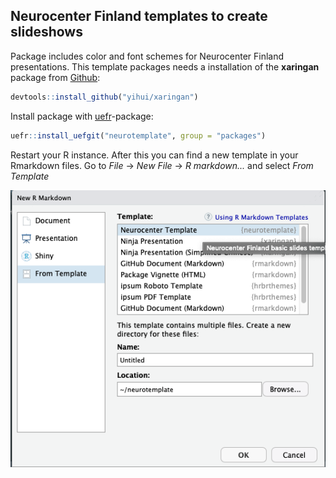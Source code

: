## Neurocenter Finland templates to create slideshows

Package includes color and font schemes for Neurocenter Finland presentations. This template packages needs a installation of the **xaringan** package from [Github](https://github.com/yihui/xaringan):

```r
devtools::install_github("yihui/xaringan")
```
Install package with [uefr](https://gitlab.uef.fi/packages/uefr)-package:

```r
uefr::install_uefgit("neurotemplate", group = "packages")
```
Restart your R instance. After this you can find a new template in your Rmarkdown files. Go to *File* -> *New File* -> *R markdown...* and select *From Template*

![](img/rmarkdown_template.png)
